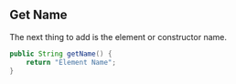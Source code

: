 ## Get Name
The next thing to add is the element or constructor name.
```java
public String getName() {
	return "Element Name";
}
```
